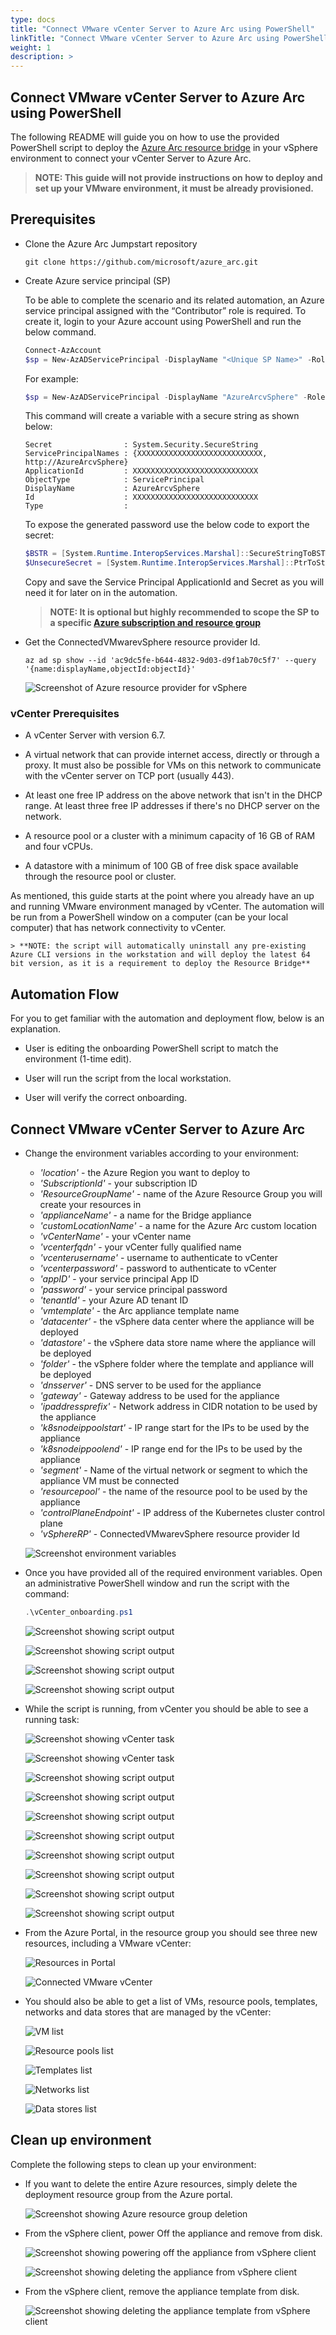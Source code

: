 ```yaml
---
type: docs
title: "Connect VMware vCenter Server to Azure Arc using PowerShell"
linkTitle: "Connect VMware vCenter Server to Azure Arc using PowerShell"
weight: 1
description: >
---
```


## Connect VMware vCenter Server to Azure Arc using PowerShell

The following README will guide you on how to use the provided PowerShell script to deploy the [Azure Arc resource bridge](https://docs.microsoft.com/en-us/azure/azure-arc/resource-bridge/overview) in your vSphere environment to connect your vCenter Server to Azure Arc.

> **NOTE:  This guide will not provide instructions on how to deploy and set up your VMware environment, it must be already provisioned.**

## Prerequisites

- Clone the Azure Arc Jumpstart repository

    ```shell
    git clone https://github.com/microsoft/azure_arc.git
    ```

- Create Azure service principal (SP)

    To be able to complete the scenario and its related automation, an Azure service principal assigned with the “Contributor” role is required. To create it, login to your Azure account using PowerShell and run the below command.

    ```powershell
    Connect-AzAccount
    $sp = New-AzADServicePrincipal -DisplayName "<Unique SP Name>" -Role 'Contributor'
    ```

    For example:

    ```powershell
    $sp = New-AzADServicePrincipal -DisplayName "AzureArcvSphere" -Role 'Contributor'
    ```

    This command will create a variable with a secure string as shown below:

    ```shell
    Secret                : System.Security.SecureString
    ServicePrincipalNames : {XXXXXXXXXXXXXXXXXXXXXXXXXXXX, http://AzureArcvSphere}
    ApplicationId         : XXXXXXXXXXXXXXXXXXXXXXXXXXXX
    ObjectType            : ServicePrincipal
    DisplayName           : AzureArcvSphere
    Id                    : XXXXXXXXXXXXXXXXXXXXXXXXXXXX
    Type                  :
    ```

    To expose the generated password use the below code to export the secret:

    ```powershell
    $BSTR = [System.Runtime.InteropServices.Marshal]::SecureStringToBSTR($sp.Secret)
    $UnsecureSecret = [System.Runtime.InteropServices.Marshal]::PtrToStringAuto($BSTR)
    ```

    Copy and save the Service Principal ApplicationId and Secret as you will need it for later on in the automation.

    > **NOTE: It is optional but highly recommended to scope the SP to a specific [Azure subscription and resource group](https://docs.microsoft.com/en-us/powershell/module/az.resources/new-azadserviceprincipal?view=azps-5.4.0)**

- Get the ConnectedVMwarevSphere resource provider Id.

  ```shell
  az ad sp show --id 'ac9dc5fe-b644-4832-9d03-d9f1ab70c5f7' --query '{name:displayName,objectId:objectId}'
  ```
  
    ![Screenshot of Azure resource provider for vSphere](./01.png)

### vCenter Prerequisites

- A vCenter Server with version 6.7.

- A virtual network that can provide internet access, directly or through a proxy. It must also be possible for VMs on this network to communicate with the vCenter server on TCP port (usually 443).

- At least one free IP address on the above network that isn't in the DHCP range. At least three free IP addresses if there's no DHCP server on the network.

- A resource pool or a cluster with a minimum capacity of 16 GB of RAM and four vCPUs.

- A datastore with a minimum of 100 GB of free disk space available through the resource pool or cluster.

As mentioned, this guide starts at the point where you already have an up and running VMware environment managed by vCenter. The automation will be run from a PowerShell window on a computer (can be your local computer) that has network connectivity to vCenter.

    > **NOTE: the script will automatically uninstall any pre-existing Azure CLI versions in the workstation and will deploy the latest 64 bit version, as it is a requirement to deploy the Resource Bridge**

## Automation Flow

For you to get familiar with the automation and deployment flow, below is an explanation.

- User is editing the onboarding PowerShell script to match the environment (1-time edit).

- User will run the script from the local workstation.

- User will verify the correct onboarding.

## Connect VMware vCenter Server to Azure Arc

- Change the environment variables according to your environment:
  - _'location'_ - the Azure Region you want to deploy to
  - _'SubscriptionId'_ - your subscription ID
  - _'ResourceGroupName'_ - name of the Azure Resource Group you will create your resources in
  - _'applianceName'_ - a name for the Bridge appliance
  - _'customLocationName'_ - a name for the Azure Arc custom location
  - _'vCenterName'_ - your vCenter name
  - _'vcenterfqdn'_ - your vCenter fully qualified name
  - _'vcenterusername'_ - username to authenticate to vCenter
  - _'vcenterpassword'_ - password to authenticate to vCenter
  - _'appID'_ - your service principal App ID
  - _'password'_ - your service principal password
  - _'tenantId'_ - your Azure AD tenant ID
  - _'vmtemplate'_ - the Arc appliance template name
  - _'datacenter'_ - the vSphere data center where the appliance will be deployed
  - _'datastore'_ - the vSphere data store name where the appliance will be deployed
  - _'folder'_ - the vSphere folder where the template and appliance will be deployed
  - _'dnsserver'_ - DNS server to be used for the appliance
  - _'gateway'_ - Gateway address to be used for the appliance
  - _'ipaddressprefix'_ - Network address in CIDR notation to be used by the appliance
  - _'k8snodeippoolstart'_ - IP range start for the IPs to be used by the appliance
  - _'k8snodeippoolend'_ - IP range end for the IPs to be used by the appliance
  - _'segment'_ - Name of the virtual network or segment to which the appliance VM must be connected
  - _'resourcepool'_ - the name of the resource pool to be used by the appliance
  - _'controlPlaneEndpoint'_ - IP address of the Kubernetes cluster control plane
  - _'vSphereRP'_ - ConnectedVMwarevSphere resource provider Id 
  
  ![Screenshot environment variables](./02.png)

- Once you have provided all of the required environment variables. Open an administrative PowerShell window and run the script with the command:

  ```powershell
  .\vCenter_onboarding.ps1
  ```

  ![Screenshot showing script output](./03.png)

  ![Screenshot showing script output](./04.png)

  ![Screenshot showing script output](./05.png)

  ![Screenshot showing script output](./06.png)

- While the script is running, from vCenter you should be able to see a running task:

  ![Screenshot showing vCenter task](./07.png)
  
  ![Screenshot showing vCenter task](./08.png)
  
  ![Screenshot showing script output](./10.png)
  
   ![Screenshot showing script output](./11.png)
   
   ![Screenshot showing script output](./12.png)
    
   ![Screenshot showing script output](./13.png)
     
   ![Screenshot showing script output](./14.png)
   
   ![Screenshot showing script output](./15.png)
   
   ![Screenshot showing script output](./16.png)
   
   ![Screenshot showing script output](./17.png)

- From the Azure Portal, in the resource group you should see three new resources, including a VMware vCenter:

  ![Resources in Portal](./18.png)

  ![Connected VMware vCenter](./19.png)

- You should also be able to get a list of VMs, resource pools, templates, networks and data stores that are managed by the vCenter:

  ![VM list](./20.png)
  
  ![Resource pools list](./21.png)
  
  ![Templates list](./22.png)
  
  ![Networks list](./23.png)
  
  ![Data stores list](./24.png)

## Clean up environment

Complete the following steps to clean up your environment:

- If you want to delete the entire Azure resources, simply delete the deployment resource group from the Azure portal.
     
    ![Screenshot showing Azure resource group deletion](./25.png)
    
- From the vSphere client, power Off the appliance and remove from disk.

    ![Screenshot showing powering off the appliance from vSphere client](./26.png)

    ![Screenshot showing deleting the appliance from vSphere client](./27.png)
    
- From the vSphere client, remove the appliance template from disk.

    ![Screenshot showing deleting the appliance template from vSphere client](./28.png)

